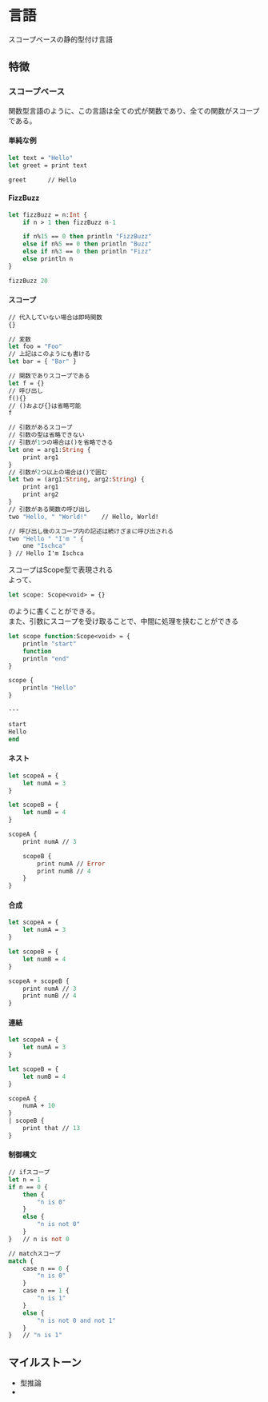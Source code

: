 # 言語
スコープベースの静的型付け言語
## 特徴
### スコープベース
関数型言語のように、この言語は全ての式が関数であり、全ての関数がスコープである。
#### 単純な例
```ocaml
let text = "Hello"
let greet = print text

greet      // Hello
```
#### FizzBuzz
```ocaml
let fizzBuzz = n:Int {
    if n > 1 then fizzBuzz n-1

    if n%15 == 0 then println "FizzBuzz"
    else if n%5 == 0 then println "Buzz"
    else if n%3 == 0 then println "Fizz"
    else println n
}

fizzBuzz 20
```
#### スコープ
```ocaml
// 代入していない場合は即時関数
{}

// 変数
let foo = "Foo"
// 上記はこのようにも書ける
let bar = { "Bar" }

// 関数でありスコープである
let f = {}
// 呼び出し
f(){}
// ()および{}は省略可能
f

// 引数があるスコープ
// 引数の型は省略できない
// 引数が1つの場合は()を省略できる
let one = arg1:String {
    print arg1
}
// 引数が2つ以上の場合は()で囲む
let two = (arg1:String, arg2:String) {
    print arg1
    print arg2
}
// 引数がある関数の呼び出し
two "Hello, " "World!"    // Hello, World!

// 呼び出し後のスコープ内の記述は続けざまに呼び出される
two "Hello " "I'm " {
    one "Ischca"
} // Hello I'm Ischca
```
スコープはScope<T>型で表現される  
よって、
```ocaml
let scope: Scope<void> = {}
```
のように書くことができる。  
また、引数にスコープを受け取ることで、中間に処理を挟むことができる
```ocaml
let scope function:Scope<void> = {
    println "start"
    function
    println "end"
}

scope {
    println "Hello"
}

---

start
Hello
end

```
#### ネスト
```ocaml
let scopeA = {
    let numA = 3
}

let scopeB = {
    let numB = 4
}

scopeA {
    print numA // 3

    scopeB {
        print numA // Error
        print numB // 4
    }
}
```
#### 合成
```ocaml
let scopeA = {
    let numA = 3
}

let scopeB = {
    let numB = 4
}

scopeA + scopeB {
    print numA // 3
    print numB // 4
}
```
#### 連結
```ocaml
let scopeA = {
    let numA = 3
}

let scopeB = {
    let numB = 4
}

scopeA {
    numA + 10
}
| scopeB {
    print that // 13
}
```
#### 制御構文
```ocaml
// ifスコープ
let n = 1
if n == 0 {
    then {
        "n is 0"
    }
    else {
        "n is not 0"
    }
}   // n is not 0

// matchスコープ
match {
    case n == 0 {
        "n is 0"
    }
    case n == 1 {
        "n is 1"
    }
    else {
        "n is not 0 and not 1"
    }
}   // "n is 1"

```
## マイルストーン
- 型推論
- 